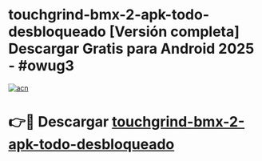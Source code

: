 # touchgrind-bmx-2-apk-todo-desbloqueado  [Versión completa] Descargar Gratis para Android 2025 - #owug3

[![acn](https://github.com/user-attachments/assets/0f9c940e-d8b0-45ae-aac7-cd30a18b3e1c)](https://apps.freeplayer.one?title=touchgrind-bmx-2-apk-todo-desbloqueado&ref=9F)

# 👉🔴 Descargar [touchgrind-bmx-2-apk-todo-desbloqueado](https://apps.freeplayer.one?title=touchgrind-bmx-2-apk-todo-desbloqueado&ref=9F)